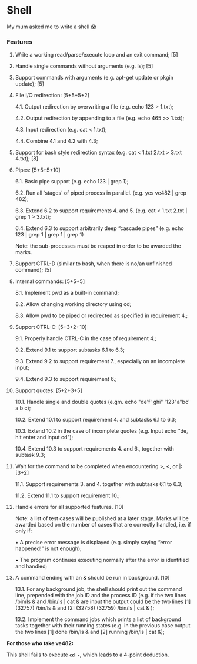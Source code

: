 # Shell

My mum asked me to write a shell :scream:

### Features

1. Write a working read/parse/execute loop and an exit command; [5]

2. Handle single commands without arguments (e.g. ls); [5]

3. Support commands with arguments (e.g. apt-get update or pkgin update); [5]

4. File I/O redirection: [5+5+5+2]

   4.1. Output redirection by overwriting a file (e.g. echo 123 > 1.txt);

   4.2. Output redirection by appending to a file (e.g. echo 465 >> 1.txt);

   4.3. Input redirection (e.g. cat < 1.txt);

   4.4. Combine 4.1 and 4.2 with 4.3;

5. Support for bash style redirection syntax (e.g. cat < 1.txt 2.txt > 3.txt 4.txt); [8]

6. Pipes: [5+5+5+10]

   6.1. Basic pipe support (e.g. echo 123 | grep 1);

   6.2. Run all ‘stages’ of piped process in parallel. (e.g. yes ve482 | grep 482);

   6.3. Extend 6.2 to support requirements 4. and 5. (e.g. cat < 1.txt 2.txt | grep 1 > 3.txt);

   6.4. Extend 6.3 to support arbitrarily deep “cascade pipes” (e.g. echo 123 | grep 1 | grep 1 | grep 1)

   Note: the sub-processes must be reaped in order to be awarded the marks.

7. Support CTRL-D (similar to bash, when there is no/an unfinished command); [5]

8. Internal commands: [5+5+5]

   8.1. Implement pwd as a built-in command;

   8.2. Allow changing working directory using cd;

   8.3. Allow pwd to be piped or redirected as specified in requirement 4.;

9. Support CTRL-C: [5+3+2+10]

   9.1. Properly handle CTRL-C in the case of requirement 4.;

   9.2. Extend 9.1 to support subtasks 6.1 to 6.3;

   9.3. Extend 9.2 to support requirement 7., especially on an incomplete input;

   9.4. Extend 9.3 to support requirement 6.;

10. Support quotes: [5+2+3+5]

    10.1. Handle single and double quotes (e.gm. echo "de'f' ghi" '123"a"bc' a b c);

    10.2. Extend 10.1 to support requirement 4. and subtasks 6.1 to 6.3;

    10.3. Extend 10.2 in the case of incomplete quotes (e.g. Input echo "de, hit enter and input cd");

    10.4. Extend 10.3 to support requirements 4. and 6., together with subtask 9.3;

11. Wait for the command to be completed when encountering >, <, or |: [3+2]

    11.1. Support requirements 3. and 4. together with subtasks 6.1 to 6.3;

    11.2. Extend 11.1 to support requirement 10.;

12. Handle errors for all supported features. [10]

    Note: a list of test cases will be published at a later stage. Marks will be awarded based on the number of cases that are correctly handled, i.e. if only if:

    • A precise error message is displayed (e.g. simply saying “error happened!” is not enough);

    • The program continues executing normally after the error is identified and handled; 

13. A command ending with an & should be run in background. [10]

    13.1. For any background job, the shell should print out the command line, prepended with the job ID and the process ID (e.g. if the two lines /bin/ls & and /bin/ls | cat & are input the output could be the two lines [1] (32757) /bin/ls & and [2] (32758) (32759) /bin/ls | cat & );

    13.2. Implement the command jobs which prints a list of background tasks together with their running states (e.g. in the previous case output the two lines [1] done /bin/ls & and [2] running /bin/ls | cat &);



**For those who take ve482:**

This shell fails to execute **`cd -`**, which leads to a 4-point deduction.
